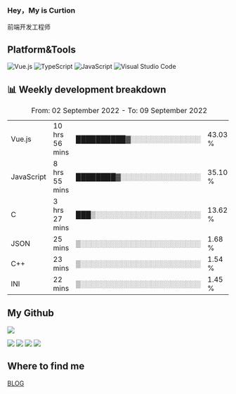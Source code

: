### Hey，My is Curtion
前端开发工程师
## Platform&Tools

![Vue.js](https://img.shields.io/badge/-Vue.js-4FC08D?style=flat-square&logo=Vue.js&logoColor=white)
![TypeScript](https://img.shields.io/badge/-TypeScript-007ACC?style=flat-square&logo=typescript&logoColor=white)
![JavaScript](https://img.shields.io/badge/-JavaScript-F7DF1E?style=flat-square&logo=javascript&logoColor=black)
![Visual Studio Code](https://img.shields.io/badge/-VSCode-007ACC?style=flat-square&logo=Visual-Studio-Code&logoColor=white)

## 📊 Weekly development breakdown

<!--START_SECTION:waka-->

<table><caption>From: 02 September 2022 - To: 09 September 2022</caption><tr><td>Vue.js</td><td>10 hrs 56 mins</td><td>██████████▓░░░░░░░░░░░░░░</td><td>43.03 %</td></tr><tr><td>JavaScript</td><td>8 hrs 55 mins</td><td>████████▓░░░░░░░░░░░░░░░░</td><td>35.10 %</td></tr><tr><td>C</td><td>3 hrs 27 mins</td><td>███▒░░░░░░░░░░░░░░░░░░░░░</td><td>13.62 %</td></tr><tr><td>JSON</td><td>25 mins</td><td>▒░░░░░░░░░░░░░░░░░░░░░░░░</td><td>1.68 %</td></tr><tr><td>C++</td><td>23 mins</td><td>▒░░░░░░░░░░░░░░░░░░░░░░░░</td><td>1.54 %</td></tr><tr><td>INI</td><td>22 mins</td><td>▒░░░░░░░░░░░░░░░░░░░░░░░░</td><td>1.45 %</td></tr></table>

<!--END_SECTION:waka-->

## My Github

![](http://github-profile-summary-cards.vercel.app/api/cards/profile-details?username=curtion&theme=nord_bright)

![](http://github-profile-summary-cards.vercel.app/api/cards/stats?username=curtion&theme=nord_bright)
![](http://github-profile-summary-cards.vercel.app/api/cards/productive-time?username=curtion&theme=nord_bright&utcOffset=8)
![](http://github-profile-summary-cards.vercel.app/api/cards/repos-per-language?username=curtion&theme=nord_bright)
![](http://github-profile-summary-cards.vercel.app/api/cards/most-commit-language?username=curtion&theme=nord_bright)

## Where to find me

[BLOG](https://blog.3gxk.net)
